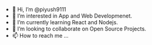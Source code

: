 - 👋 Hi, I’m @piyush9111
- 👀 I’m interested in App and Web Developmenet.
- 🌱 I’m currently learning React and Nodejs.
- 💞️ I’m looking to collaborate on Open Source Projects.
- 📫 How to reach me ...

<!---
piyush9111/piyush9111 is a ✨ special ✨ repository because its `README.md` (this file) appears on your GitHub profile.
You can click the Preview link to take a look at your changes.
--->
